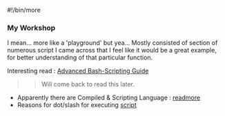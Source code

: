#!/bin/more
### My Workshop
I mean... more like a 'playground' but yea... 
Mostly consisted of section of numerous script I came across that I feel like it would be a great example, for better understanding of that particular function.

Interesting read : [Advanced Bash-Scripting Guide](https://tldp.org/LDP/abs/html/)
>> Will come back to read this later. 

- Apparently there are Compiled & Scripting Language : [readmore](https://www.webfulcreations.com/compiled-vs-scripting-languages/)
- Reasons for dot/slash for executing [script](https://stackoverflow.com/questions/6331075/why-do-you-need-dot-slash-before-executable-or-script-name-to-run-it-in-bas)
